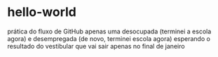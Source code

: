 # hello-world
prática do fluxo de GitHub
apenas uma desocupada (terminei a escola agora) e desempregada (de novo, terminei escola agora) esperando o resultado do vestibular que vai sair apenas no final de janeiro
